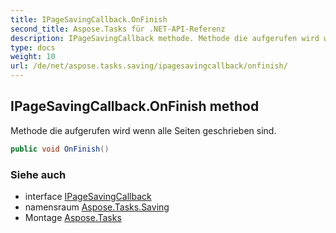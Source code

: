 ```yaml
---
title: IPageSavingCallback.OnFinish
second_title: Aspose.Tasks für .NET-API-Referenz
description: IPageSavingCallback methode. Methode die aufgerufen wird wenn alle Seiten geschrieben sind.
type: docs
weight: 10
url: /de/net/aspose.tasks.saving/ipagesavingcallback/onfinish/
---
```

## IPageSavingCallback.OnFinish method

Methode die aufgerufen wird wenn alle Seiten geschrieben sind.

```csharp
public void OnFinish()
```

### Siehe auch

* interface [IPageSavingCallback](../)
* namensraum [Aspose.Tasks.Saving](../../ipagesavingcallback/)
* Montage [Aspose.Tasks](../../../)


